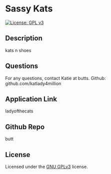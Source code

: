 # Sassy Kats
  
   [![License: GPL v3](https://img.shields.io/badge/License-GPLv3-blue.svg)](https://www.gnu.org/licenses/gpl-3.0)


## Description 
kats n shoes

## Questions
For any questions, contact Katie at butts.
Github: github.com/katlady4million 

## Application Link
ladyofthecats

## Github Repo
butt

## License
Licensed under the [GNU GPLv3](LICENSE.txt) license.
